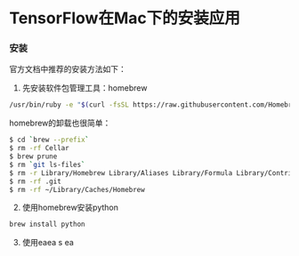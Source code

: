TensorFlow在Mac下的安装应用
=========================

### 安装
官方文档中推荐的安装方法如下：
1. 先安装软件包管理工具：homebrew
```Bash
/usr/bin/ruby -e "$(curl -fsSL https://raw.githubusercontent.com/Homebrew/install/master/install)"
```
   homebrew的卸载也很简单：
```Bash
$ cd `brew --prefix`
$ rm -rf Cellar
$ brew prune
$ rm `git ls-files`
$ rm -r Library/Homebrew Library/Aliases Library/Formula Library/Contributions
$ rm -rf .git
$ rm -rf ~/Library/Caches/Homebrew
```
2. 使用homebrew安装python
```Bash
brew install python
```
3. 使用eaea s
ea

